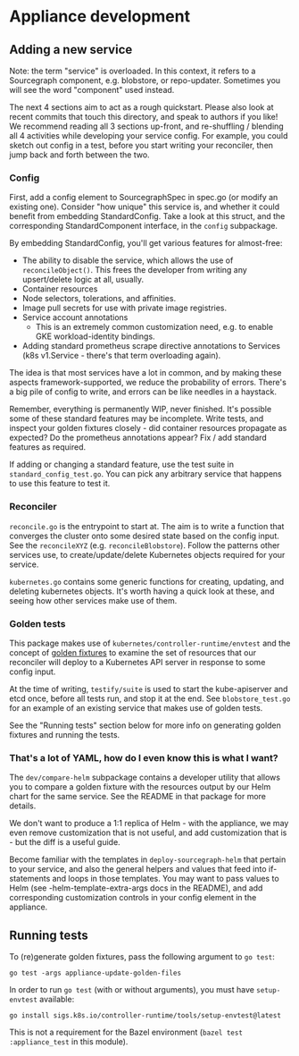 # Appliance development

## Adding a new service

Note: the term "service" is overloaded. In this context, it refers to a
Sourcegraph component, e.g. blobstore, or repo-updater. Sometimes you will see
the word "component" used instead.

The next 4 sections aim to act as a rough quickstart. Please also look at recent
commits that touch this directory, and speak to authors if you like! We
recommend reading all 3 sections up-front, and re-shuffling / blending all 4
activities while developing your service config. For example, you could sketch
out config in a test, before you start writing your reconciler, then jump back
and forth between the two.

### Config

First, add a config element to SourcegraphSpec in spec.go (or modify an existing
one). Consider "how unique" this service is, and whether it could benefit from
embedding StandardConfig. Take a look at this struct, and the corresponding
StandardComponent interface, in the `config` subpackage.

By embedding StandardConfig, you'll get various features for almost-free:

- The ability to disable the service, which allows the use of
  `reconcileObject()`. This frees the developer from writing any upsert/delete
  logic at all, usually.
- Container resources
- Node selectors, tolerations, and affinities.
- Image pull secrets for use with private image registries.
- Service account annotations
  - This is an extremely common customization need, e.g. to enable GKE
    workload-identity bindings.
- Adding standard prometheus scrape directive annotations to Services (k8s
  v1.Service - there's that term overloading again).

The idea is that most services have a lot in common, and by making these aspects
framework-supported, we reduce the probability of errors. There's a big pile of
config to write, and errors can be like needles in a haystack.

Remember, everything is permanently WIP, never finished. It's possible some of
these standard features may be incomplete. Write tests, and inspect your golden
fixtures closely - did container resources propagate as expected? Do the
prometheus annotations appear? Fix / add standard features as required.

If adding or changing a standard feature, use the test suite in
`standard_config_test.go`. You can pick any arbitrary service that happens to
use this feature to test it.

### Reconciler

`reconcile.go` is the entrypoint to start at. The aim is to write a function
that converges the cluster onto some desired state based on the config input.
See the `reconcileXYZ` (e.g. `reconcileBlobstore`). Follow the patterns other
services use, to create/update/delete Kubernetes objects required for your
service.

`kubernetes.go` contains some generic functions for creating, updating, and
deleting kubernetes objects. It's worth having a quick look at these, and seeing
how other services make use of them.

### Golden tests

This package makes use of `kubernetes/controller-runtime/envtest` and the
concept of [golden fixtures](https://ro-che.info/articles/2017-12-04-golden-tests)
to examine the set of resources that our reconciler will deploy to a Kubernetes
API server in response to some config input.

At the time of writing, `testify/suite` is used to start the kube-apiserver and
etcd once, before all tests run, and stop it at the end. See `blobstore_test.go`
for an example of an existing service that makes use of golden tests.

See the "Running tests" section below for more info on generating golden
fixtures and running the tests.

### That's a lot of YAML, how do I even know this is what I want?

The `dev/compare-helm` subpackage contains a developer utility that allows you
to compare a golden fixture with the resources output by our Helm chart for the
same service. See the README in that package for more details.

We don't want to produce a 1:1 replica of Helm - with the appliance, we may even
remove customization that is not useful, and add customization that is - but the
diff is a useful guide.

Become familiar with the templates in `deploy-sourcegraph-helm` that pertain to
your service, and also the general helpers and values that feed into
if-statements and loops in those templates. You may want to pass values to Helm
(see -helm-template-extra-args docs in the README), and add corresponding
customization controls in your config element in the appliance.

## Running tests

To (re)generate golden fixtures, pass the following argument to `go test`:

```
go test -args appliance-update-golden-files
```

In order to run `go test` (with or without arguments), you must have
`setup-envtest` available:

```
go install sigs.k8s.io/controller-runtime/tools/setup-envtest@latest
```

This is not a requirement for the Bazel environment (`bazel test
:appliance_test` in this module).
